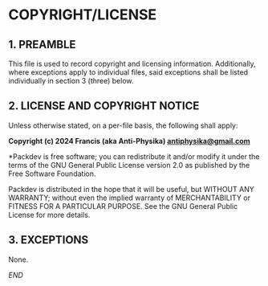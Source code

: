 # COPYRIGHT/LICENSE

## 1. PREAMBLE

This file is used to record copyright and licensing information.  Additionally,
where exceptions apply to individual files, said exceptions shall be listed
individually in section 3 (three) below.

## 2. LICENSE AND COPYRIGHT NOTICE

Unless otherwise stated, on a per-file basis, the following shall apply:

**Copyright (c) 2024 Francis (aka Anti-Physika) <antiphysika@gmail.com>**

*Packdev is free software; you can redistribute it and/or modify it under the
terms of the GNU General Public License version 2.0 as published by the Free
Software Foundation.

Packdev is distributed in the hope that it will be useful, but WITHOUT ANY
WARRANTY; without even the implied warranty of MERCHANTABILITY or FITNESS FOR A
PARTICULAR PURPOSE.  See the GNU General Public License for more details.

## 3. EXCEPTIONS

None.

*END*

<!--
vim: ts=2 sw=2 et fdm=marker :
-->
